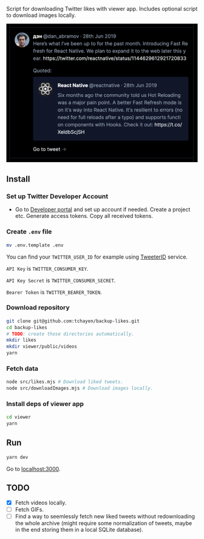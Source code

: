 Script for downloading Twitter likes with viewer app. Includes optional script to download images locally.

![Screenshot of the viewer app](screenshots/1.png)

## Install

### Set up Twitter Developer Account

- Go to [Developer portal](https://developer.twitter.com/en/portal/projects/) and set up account if needed. Create a project etc. Generate access tokens. Copy all received tokens.

### Create `.env` file

```bash
mv .env.template .env
```

You can find your `TWITTER_USER_ID` for example using [TweeterID](https://tweeterid.com/) service.

`API Key` is `TWITTER_CONSUMER_KEY`.

`API Key Secret` is `TWITTER_CONSUMER_SECRET`.

`Bearer Token` is `TWITTER_BEARER_TOKEN`.

### Download repository

```bash
git clone git@github.com:tchayen/backup-likes.git
cd backup-likes
# TODO: create those directories automatically.
mkdir likes
mkdir viewer/public/videos
yarn
```

### Fetch data

```bash
node src/likes.mjs # Download liked tweets.
node src/downloadImages.mjs # Download images locally.
```

### Install deps of viewer app

```bash
cd viewer
yarn
```

## Run

```bash
yarn dev
```

Go to [localhost:3000](http://localhost:3000).

## TODO

- [x] Fetch videos locally.
- [ ] Fetch GIFs.
- [ ] Find a way to seemlessly fetch new liked tweets without redownloading the whole archive (might require some normalization of tweets, maybe in the end storing them in a local SQLite database).
